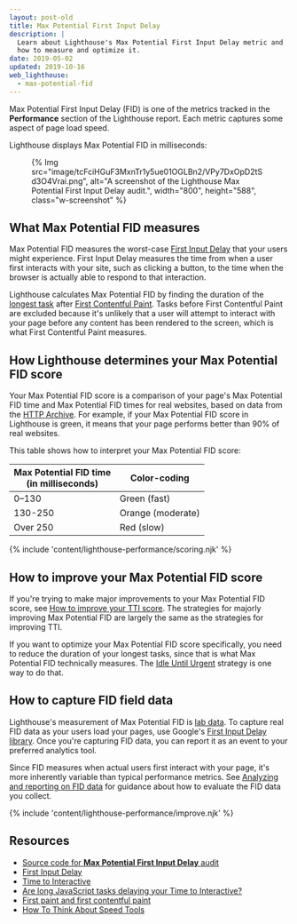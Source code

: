 ```yaml
---
layout: post-old
title: Max Potential First Input Delay
description: |
  Learn about Lighthouse's Max Potential First Input Delay metric and
  how to measure and optimize it.
date: 2019-05-02
updated: 2019-10-16
web_lighthouse:
  - max-potential-fid
---
```


Max Potential First Input Delay (FID) is one of the metrics
tracked in the **Performance** section of the Lighthouse report.
Each metric captures some aspect of page load speed.

Lighthouse displays Max Potential FID in milliseconds:

<figure class="w-figure">
  {% Img src="image/tcFciHGuF3MxnTr1y5ue01OGLBn2/VPy7DxOpD2tSd3O4Vrai.png", alt="A screenshot of the Lighthouse Max Potential First Input Delay audit.", width="800", height="588", class="w-screenshot" %}
</figure>

## What Max Potential FID measures

Max Potential FID measures the worst-case [First Input Delay][fid] that your users might experience.
First Input Delay measures the time from when a user first interacts with your site, such as
clicking a button, to the time when the browser is actually able to respond to that interaction.

Lighthouse calculates Max Potential FID by finding the duration of the [longest task][longtask]
after [First Contentful Paint][fcp]. Tasks before First Contentful Paint are excluded because it's
unlikely that a user will attempt to interact with your page before any content has been rendered to
the screen, which is what First Contentful Paint measures.

## How Lighthouse determines your Max Potential FID score

<!-- TODO(kaycebasques): In the FCP doc we link to the HTTP Archive report of FCP data.
     If we get a similar report for MPFID we should link to that.
     https://web.dev/first-contentful-paint/#how-lighthouse-determines-your-fcp-score -->

Your Max Potential FID score is a comparison of your page's Max Potential FID time
and Max Potential FID times for real websites, based on
data from the [HTTP Archive](https://httparchive.org).
For example, if your Max Potential FID score in Lighthouse is green, it means
that your page performs better than 90% of real websites.

This table shows how to interpret your Max Potential FID score:

<div class="w-table-wrapper">
  <table>
    <thead>
      <tr>
        <th>Max Potential FID time<br>(in milliseconds)</th>
        <th>Color-coding</th>
      </tr>
    </thead>
    <tbody>
      <tr>
        <td>0–130</td>
        <td>Green (fast)</td>
      </tr>
      <tr>
        <td>130-250</td>
        <td>Orange (moderate)</td>
      </tr>
      <tr>
        <td>Over 250</td>
        <td>Red (slow)</td>
      </tr>
    </tbody>
  </table>
</div>

{% include 'content/lighthouse-performance/scoring.njk' %}

## How to improve your Max Potential FID score

If you're trying to make major improvements to your Max Potential FID score, see
[How to improve your TTI score][tti]. The strategies for majorly improving Max Potential FID are
largely the same as the strategies for improving TTI.

If you want to optimize your Max Potential FID score specifically, you need to reduce the duration
of your longest tasks, since that is what Max Potential FID technically measures. The [Idle Until
Urgent](https://philipwalton.com/articles/idle-until-urgent/) strategy is one way to do that.

## How to capture FID field data

Lighthouse's measurement of Max Potential FID is [lab data][lab]. To capture real
FID data as your users load your pages, use Google's
[First Input Delay library](https://github.com/GoogleChromeLabs/first-input-delay).
Once you're capturing FID data, you can report it as an event
to your preferred analytics tool.

Since FID measures when actual users first interact with your page,
it's more inherently variable than typical performance metrics.
See [Analyzing and reporting on FID data][analysis] for guidance
about how to evaluate the FID data you collect.

{% include 'content/lighthouse-performance/improve.njk' %}

## Resources

- [Source code for **Max Potential First Input Delay** audit](https://github.com/GoogleChrome/lighthouse/blob/master/lighthouse-core/audits/metrics/max-potential-fid.js)
- [First Input Delay][fid]
- [Time to Interactive](/interactive/)
- [Are long JavaScript tasks delaying your Time to Interactive?](/long-tasks-devtools)
- [First paint and first contentful paint][fcp]
- [How To Think About Speed Tools][tools]

[analysis]: https://developers.google.com/web/updates/2018/05/first-input-delay#analyzing_and_reporting_on_fid_data
[fid]: https://developers.google.com/web/updates/2018/05/first-input-delay
[tti]: /interactive/#how-to-improve-your-tti-score
[fcp]: https://developers.google.com/web/fundamentals/performance/user-centric-performance-metrics#first_paint_and_first_contentful_paint
[fid]: https://developers.google.com/web/updates/2018/05/first-input-delay
[rum]: https://developers.google.com/web/fundamentals/performance/speed-tools#field_data
[lab]: https://developers.google.com/web/fundamentals/performance/speed-tools#lab_data
[longtask]: /long-tasks-devtools#what-are-long-tasks
[tools]: https://developers.google.com/web/fundamentals/performance/speed-tools
